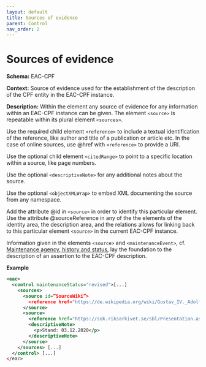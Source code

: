```yaml
---
layout: default
title: Sources of evidence
parent: Control
nav_order: 2
---
```


# Sources of evidence

**Schema:** 
EAC-CPF

**Context:** 
Source of evidence used for the establishment of the description of the CPF entity in the EAC-CPF instance.

**Description:** 
Within the element <source> any source of evidence for any information within an EAC-CPF instance can be given. The element `<source>` is repeatable within its plural element `<sources>`.

Use the required child element `<reference>` to include a textual identification of the reference, like author and title of a publication or article etc. In the case of online sources, use @href with `<reference>` to provide a URI.

Use the optional child element `<citedRange>` to point to a specific location within a source, like page numbers.

Use the optional `<descriptiveNote>` for any additional notes about the source. 

Use the optional `<objectXMLWrap>` to embed XML documenting the source from any namespace.

Add the attribute @id in `<source>` in order to identify this particular element. Use the attribute @sourceReference in any of the the elements of the identity area, the description area, and the relations allows for linking back to this particular element `<source>` in the current EAC-CPF instance.

Information given in the elements `<source>` and `<maintenanceEvent>`, cf. [Maintenance agency, history and status](maintenance.md), lay the foundation to the description of an assertion to the EAC-CPF description. 

**Example** 
```xml
<eac>
  <control maintenanceStatus="revised">[...]
    <sources>
      <source id=”SourceWiki”>
        <reference href="https://de.wikipedia.org/wiki/Gustav_IV._Adolf_(Schweden)"> Wikipedia</reference>
      </source>
      <source>
        <reference href="https://sok.riksarkivet.se/sbl/Presentation.aspx?id=13318">Svenskt biografiskt lexikon</reference>
        <descriptiveNote>
          <p>Stand: 03.12.2020</p>
        </descriptiveNote>
      </source>
    </sources> [...]
  </control> [...]
</eac>
```
